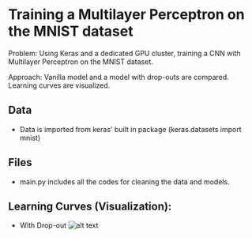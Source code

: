 # Training a Multilayer Perceptron on the MNIST dataset

Problem: Using Keras and a dedicated GPU cluster, training a CNN with Multilayer Perceptron on the MNIST dataset.

Approach:  Vanilla model and a model with drop-outs are compared. Learning curves are visualized.


## Data 
- Data is imported from keras' built in package (keras.datasets import mnist)

## Files
- main.py includes all the codes for cleaning the data and models.


## Learning Curves (Visualization):

- With Drop-out
![alt text](https://raw.githubusercontent.com/auygur/Convolutional-Neural-Networks-MNIST-Dataset/master/usingdropout.png)
